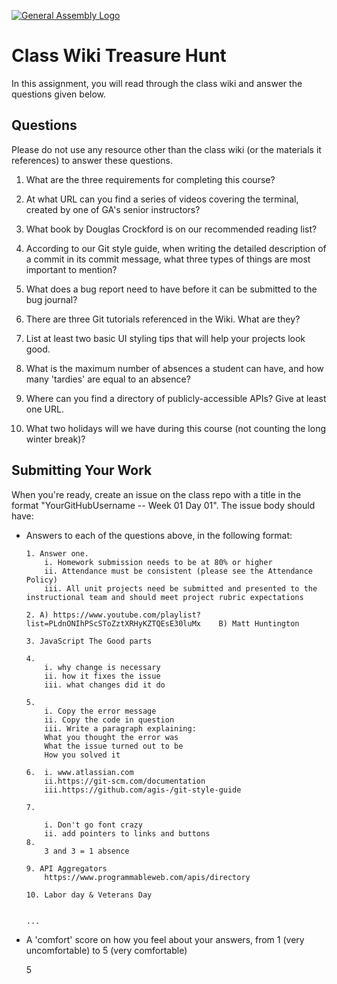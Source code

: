 [![General Assembly Logo](https://camo.githubusercontent.com/1a91b05b8f4d44b5bbfb83abac2b0996d8e26c92/687474703a2f2f692e696d6775722e636f6d2f6b6538555354712e706e67)](https://generalassemb.ly/education/web-development-immersive)

# Class Wiki Treasure Hunt

In this assignment, you will read through the class wiki and answer the
questions given below.

## Questions

Please do not use any resource other than the class wiki
(or the materials it references)
to answer these questions.

1.  What are the three requirements for completing this course?
2.  At what URL can you find a series of videos covering the terminal, created
    by one of GA's senior instructors?
3.  What book by Douglas Crockford is on our recommended reading list?
4.  According to our Git style guide, when writing the detailed description of
    a commit in its commit message, what three types of things are most
    important to mention?
5.  What does a bug report need to have before it can be submitted to the bug
    journal?

6.  There are three Git tutorials referenced in the Wiki. What are they?
7.  List at least two basic UI styling tips that will help your projects
    look good.
8.  What is the maximum number of absences a student can have, and how many
    'tardies' are equal to an absence?
9.  Where can you find a directory of publicly-accessible APIs?
    Give at least one URL.
10. What two holidays will we have during this course (not counting the long
    winter break)?

## Submitting Your Work

When you're ready, create an issue on the class repo with
a title in the format "YourGitHubUsername -- Week 01 Day 01".
The issue body should have:

-   Answers to each of the questions above, in the following format:

    ```text
    1. Answer one. 
        i. Homework submission needs to be at 80% or higher
        ii. Attendance must be consistent (please see the Attendance Policy)
        iii. All unit projects need be submitted and presented to the       instructional team and should meet project rubric expectations

    2. A) https://www.youtube.com/playlist?list=PLdnONIhPScSToZztXRHyKZTQEsE30luMx    B) Matt Huntington

    3. JavaScript The Good parts

    4. 
        i. why change is necessary
        ii. how it fixes the issue
        iii. what changes did it do

    5. 
        i. Copy the error message
        ii. Copy the code in question
        iii. Write a paragraph explaining:
        What you thought the error was
        What the issue turned out to be
        How you solved it

    6.  i. www.atlassian.com
        ii.https://git-scm.com/documentation
        iii.https://github.com/agis-/git-style-guide

    7. 

        i. Don't go font crazy
        ii. add pointers to links and buttons
    8. 
        3 and 3 = 1 absence 

    9. API Aggregators
        https://www.programmableweb.com/apis/directory

    10. Labor day & Veterans Day


    ...
    ```

-   A 'comfort' score on how you feel about your answers, from 1 (very
    uncomfortable) to 5 (very comfortable)

    5